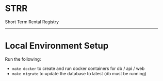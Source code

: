 # STRR
Short Term Rental Registry

---
# Local Environment Setup

Run the following:

- `make docker` to create and run docker containers for db / api / web
- `make migrate` to update the database to latest (db must be running)
